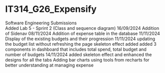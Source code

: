 # IT314_G26_Expensify
Software Engineering Submissions <br />
Added Lab 5 - Sprint 2 (Class and sequence diagram) 16/09/2024
Addition of Sidenav 08/11/2024
Addition of expense table in the database 11/11/2024
Display of the existing budgets and their progression 11/11/2024
updating the budget list without refreshing the page
skeleton effect added 
added 3 components in dashboard that includes total spend, total budget and number of budgets 14/11/2024
added skeleton effect and enhanced the designs for all the tabs
Adding bar charts using tools from recharts for better understanding at managing expense
